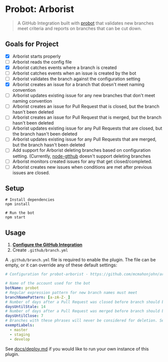 # Probot: Arborist

> A GitHub Integration built with [probot](https://github.com/probot/probot) that validates new branches meet criteria and reports on branches that can be cut down.

## Goals for Project

- [X] Arborist starts properly
- [ ] Arborist reads the config file
- [X] Arborist catches events where a branch is created
- [ ] Arborist catches events when an issue is created by the bot
- [ ] Arborist validates the branch against the configuration setting
- [X] Arborist creates an issue for a branch that doesn't meet naming convention
- [ ] Arborist updates existing issue for any new branches that don't meet naming convention
- [ ] Arborist creates an issue for Pull Request that is closed, but the branch hasn't been deleted
- [ ] Arborist creates an issue for Pull Request that is merged, but the branch hasn't been deleted
- [ ] Arborist updates existing issue for any Pull Requests that are closed, but the branch hasn't been deleted
- [ ] Arborist updates existing issue for any Pull Requests that are merged, but the branch hasn't been deleted
- [ ] Add support for Arborist deleting branches based on configuration setting. (Currently, [node-gtthub](https://mikedeboer.github.io/node-github/) doesn't support deleting branches
- [ ] Arborist monitors created issues for any that get closed/completed.
- [ ] Arborist creates new issues when conditions are met after previous issues are closed.

## Setup

```
# Install dependencies
npm install

# Run the bot
npm start
```

## Usage

1. **[Configure the GitHub Integration](https://github.com/integration/probot-arborist)**
2. Create `.github/branch.yml`

A `.github/branch.yml` file is required to enable the plugin. The file can be empty, or it can override any of these default settings:

```yml
# Configuration for probot-arborist - https://github.com/mcmahonjohn/arborist

# Name of the account used for the bot
botName: probot
# Regular expression pattern for new branch names must meet
branchNamePattern: [a-zA-Z-_]
# Number of days after a Pull Request was closed before branch should be deleted
daysUntilStale: 14
# Number of days after a Pull Request was merged before branch should be deleted
daysUntilClose: 7
# Branches with these phrases will never be considered for deletion. Set to `[]` to disable
exemptLabels:
  - master
  - staging
  - develop
```

See [docs/deploy.md](docs/deploy.md) if you would like to run your own instance of this plugin.
